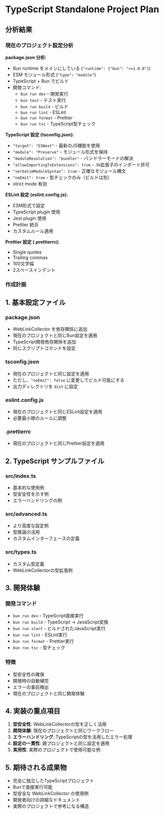 # TypeScript Standalone Project Plan

## 分析結果

### 現在のプロジェクト設定分析

**package.json 分析:**

- Bun runtime をメインにしている (`"runtime": {"bun": ">=1.0.0"}`)
- ESM モジュール形式 (`"type": "module"`)
- TypeScript + Bun でビルド
- 開発コマンド:
  - `bun run dev` - 開発実行
  - `bun test` - テスト実行
  - `bun run build` - ビルド
  - `bun run lint` - ESLint
  - `bun run format` - Prettier
  - `bun run tsc` - TypeScript型チェック

**TypeScript 設定 (tsconfig.json):**

- `"target": "ESNext"` - 最新のJS機能を使用
- `"module": "Preserve"` - モジュール形式を保持
- `"moduleResolution": "bundler"` - バンドラーモードの解決
- `"allowImportingTsExtensions": true` - .ts拡張子のインポート許可
- `"verbatimModuleSyntax": true` - 正確なモジュール構文
- `"noEmit": true` - 型チェックのみ（ビルドは別）
- strict mode 有効

**ESLint 設定 (eslint.config.js):**

- ESM形式で設定
- TypeScript plugin 使用
- Jest plugin 使用
- Prettier 統合
- カスタムルール適用

**Prettier 設定 (.prettierrc):**

- Single quotes
- Trailing commas
- 100文字幅
- 2スペースインデント

### 作成計画

## 1. 基本設定ファイル

### package.json

- WebLinkCollector を依存関係に追加
- 現在のプロジェクトと同じBun設定を適用
- TypeScript開発依存関係を追加
- 同じスクリプトコマンドを設定

### tsconfig.json

- 現在のプロジェクトと同じ設定を適用
- ただし、`"noEmit": false` に変更してビルド可能にする
- 出力ディレクトリを `dist` に設定

### eslint.config.js

- 現在のプロジェクトと同じESLint設定を適用
- 必要最小限のルールに調整

### .prettierrc

- 現在のプロジェクトと同じPrettier設定を適用

## 2. TypeScript サンプルファイル

### src/index.ts

- 基本的な使用例
- 型安全性を示す例
- エラーハンドリングの例

### src/advanced.ts

- より高度な設定例
- 型推論の活用
- カスタムインターフェースの定義

### src/types.ts

- カスタム型定義
- WebLinkCollectorの型拡張例

## 3. 開発体験

### 開発コマンド

- `bun run dev` - TypeScript直接実行
- `bun run build` - TypeScript → JavaScript変換
- `bun run start` - ビルドされたJavaScript実行
- `bun run lint` - ESLint実行
- `bun run format` - Prettier実行
- `bun run tsc` - 型チェック

### 特徴

- 型安全性の確保
- 開発時の自動補完
- エラーの事前検出
- 現在のプロジェクトと同じ開発体験

## 4. 実装の重点項目

1. **型安全性**: WebLinkCollectorの型を正しく活用
2. **開発体験**: 現在のプロジェクトと同じワークフロー
3. **エラーハンドリング**: TypeScriptの型を活用したエラー処理
4. **設定の一貫性**: 親プロジェクトと同じ設定を適用
5. **実用性**: 実際のプロジェクトで使用可能な例

## 5. 期待される成果物

- 完全に独立したTypeScriptプロジェクト
- Bunで直接実行可能
- 型安全な WebLinkCollector の使用例
- 開発者向けの詳細なドキュメント
- 実際のプロジェクトで参考になる構造
